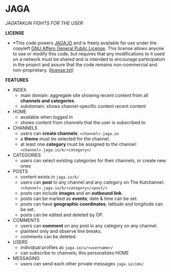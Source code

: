JAGA
==============

*JAGATAKUN FIGHTS FOR THE USER*

**LICENSE**
- *This code powers [JAGA.IO](http://jaga.io/) and is freely available for use under the copyleft [GNU Affero General Public License](http://www.gnu.org/licenses/agpl-3.0.html). This license allows anyone to use or modify this code, but requires that any modifications to it used on a network must be shared and is intended to encourage participation in the project and assure that the code remains non-commercial and non-proprietary. ([license.txt](license.txt))

**FEATURES**
- INDEX
    - main domain: aggregate site showing recent content from all **channels and categories**.
	- subdomain: shows channel-specific content recent content 
- HOME 
    - available when logged in
    - shows content from channels that the user is subscribed to
- CHANNELS
    - users can **create channels**: `<channel>.jaga.io`
    - a **theme** must be selected for the channel.
    - at least one **category** must be assigned to the channel: `<channel>.jaga.io/k/<category>/`
- CATEGORIES
    - users can select existing categories for their channels, or create new ones
- POSTS
    - content exists in `jaga.io/k/`
    - users can **post** to any channel and any category on The Kutchannel: `<channel>.jaga.io/k/<category>/<post/>`
    - posts can include **images** and an **outbound link**.
    - posts can be marked as **events**; date & time can be set.
    - posts can have **geographic coordinates**; latitude and longitude can be set.
    - posts can be edited and deleted by OP.
- COMMENTS
    - users can **comment** on any post in any category on any channel.
    - plaintext only and observe line breaks.
    - comments can be deleted.
- USERS
    - individual profiles as `jaga.io/u/<username>/`
    - can subscribe to channels; this personalizes HOME
- MESSAGING
    - users can send each other private messages `jaga.io/imo/`